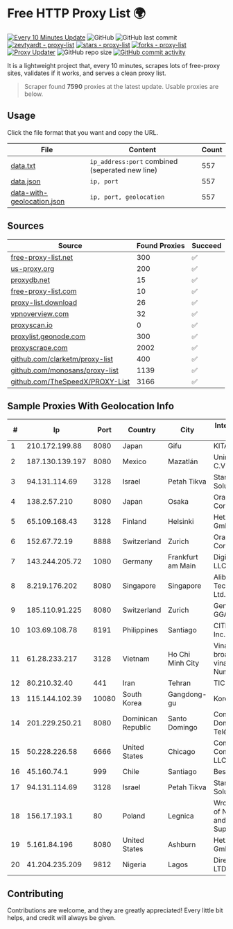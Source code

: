 
# Free HTTP Proxy List 🌍

[![Every 10 Minutes Update](https://github.com/mertguvencli/http-proxy-list/actions/workflows/main.yml/badge.svg?branch=main)](https://github.com/mertguvencli/http-proxy-list/actions/workflows/main.yml)
![GitHub](https://img.shields.io/github/license/mertguvencli/http-proxy-list)
![GitHub last commit](https://img.shields.io/github/last-commit/mertguvencli/http-proxy-list)
[![zevtyardt - proxy-list](https://img.shields.io/static/v1?label=zevtyardt&message=proxy-list&color=blue&logo=github)](https://github.com/zevtyardt/proxy-list "Go to GitHub repo")
[![stars - proxy-list](https://img.shields.io/github/stars/zevtyardt/proxy-list?style=social)](https://github.com/zevtyardt/proxy-list)
[![forks - proxy-list](https://img.shields.io/github/forks/zevtyardt/proxy-list?style=social)](https://github.com/zevtyardt/proxy-list)
[![Proxy Updater](https://github.com/zevtyardt/proxy-list/workflows/Proxy%20Updater/badge.svg)](https://github.com/zevtyardt/proxy-list/actions?query=workflow:"Proxy+Updater")
![GitHub repo size](https://img.shields.io/github/repo-size/zevtyardt/proxy-list)
[![GitHub commit activity](https://img.shields.io/github/commit-activity/m/zevtyardt/proxy-list?logo=commits)](https://github.com/zevtyardt/proxy-list/commits/main)

It is a lightweight project that, every 10 minutes, scrapes lots of free-proxy sites, validates if it works, and serves a clean proxy list.

> Scraper found **7590** proxies at the latest update. Usable proxies are below.

## Usage

Click the file format that you want and copy the URL.

|File|Content|Count|
|----|-------|-----|
|[data.txt](https://raw.githubusercontent.com/mertguvencli/http-proxy-list/main/proxy-list/data.txt)|`ip_address:port` combined (seperated new line)|557|
|[data.json](https://raw.githubusercontent.com/mertguvencli/http-proxy-list/main/proxy-list/data.json)|`ip, port`|557|
|[data-with-geolocation.json](https://raw.githubusercontent.com/mertguvencli/http-proxy-list/main/proxy-list/data-with-geolocation.json)|`ip, port, geolocation`|557|

## Sources

|Source|Found Proxies|Succeed|
|------|-------------|-------|
|[free-proxy-list.net](https://free-proxy-list.net)|300|✅|
|[us-proxy.org](https://www.us-proxy.org)|200|✅|
|[proxydb.net](http://proxydb.net)|15|✅|
|[free-proxy-list.com](https://free-proxy-list.com/?page=&port=&type%5B%5D=http&type%5B%5D=https&up_time=0&search=Search)|10|✅|
|[proxy-list.download](https://www.proxy-list.download/HTTP)|26|✅|
|[vpnoverview.com](https://vpnoverview.com/privacy/anonymous-browsing/free-proxy-servers)|32|✅|
|[proxyscan.io](https://www.proxyscan.io)|0|✅|
|[proxylist.geonode.com](https://proxylist.geonode.com/api/proxy-list?limit=300&page=1&sort_by=lastChecked&sort_type=desc&protocols=http,https)|300|✅|
|[proxyscrape.com](https://api.proxyscrape.com/v2/?request=displayproxies&protocol=http&timeout=10000&country=all&ssl=all&anonymity=all)|2002|✅|
|[github.com/clarketm/proxy-list](https://raw.githubusercontent.com/clarketm/proxy-list/master/proxy-list-raw.txt)|400|✅|
|[github.com/monosans/proxy-list](https://raw.githubusercontent.com/monosans/proxy-list/main/proxies/http.txt)|1139|✅|
|[github.com/TheSpeedX/PROXY-List](https://raw.githubusercontent.com/TheSpeedX/PROXY-List/master/http.txt)|3166|✅|


## Sample Proxies With Geolocation Info

|#|Ip|Port|Country|City|Internet Service Provider|
|-|--|----|-------|----|-------------------------|
|1|210.172.199.88|8080|Japan|Gifu|KITAGATA|
|2|187.130.139.197|8080|Mexico|Mazatlán|Uninet S.A. de C.V.|
|3|94.131.114.69|3128|Israel|Petah Tikva|Stark Industries Solutions LTD|
|4|138.2.57.210|8080|Japan|Osaka|Oracle Corporation|
|5|65.109.168.43|3128|Finland|Helsinki|Hetzner Online GmbH|
|6|152.67.72.19|8888|Switzerland|Zurich|Oracle Corporation|
|7|143.244.205.72|1080|Germany|Frankfurt am Main|DigitalOcean, LLC|
|8|8.219.176.202|8080|Singapore|Singapore|Alibaba (US) Technology Co., Ltd.|
|9|185.110.91.225|8080|Switzerland|Zurich|Genossenschaft GGA Maur|
|10|103.69.108.78|8191|Philippines|Santiago|CITI Cableworld Inc.|
|11|61.28.233.217|3128|Vietnam|Ho Chi Minh City|Vinadata broadcast via vinagame AS Number|
|12|80.210.32.40|441|Iran|Tehran|TIC|
|13|115.144.102.39|10080|South Korea|Gangdong-gu|Korea Telecom|
|14|201.229.250.21|8080|Dominican Republic|Santo Domingo|Compañía Dominicana de Teléfonos S. A.|
|15|50.228.226.58|6666|United States|Chicago|Comcast Cable Communications, LLC|
|16|45.160.74.1|999|Chile|Santiago|Besthost Spa|
|17|94.131.114.69|3128|Israel|Petah Tikva|Stark Industries Solutions LTD|
|18|156.17.193.1|80|Poland|Legnica|Wroclaw Centre of Networking and Supercomputing|
|19|5.161.84.196|8080|United States|Ashburn|Hetzner Online GmbH|
|20|41.204.235.209|9812|Nigeria|Lagos|Direct ON PC LTD|



## Contributing

Contributions are welcome, and they are greatly appreciated! Every
little bit helps, and credit will always be given.

